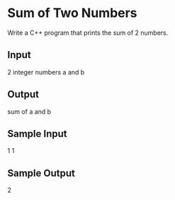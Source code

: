 # Sum of Two Numbers

Write a C++ program that prints the sum of 2 numbers.

## Input
2 integer numbers a and b

## Output
sum of a and b

## Sample Input
1 1

## Sample Output
2

